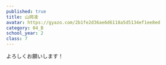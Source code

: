 ```yaml
---
published: true
title: 山岡凌
avatar: https://gyazo.com/2b1fe2d36ae6d6118a5d5134ef1ee8ed
category: 04_B
school_year: 2
class: 7
---
```

よろしくお願いします！